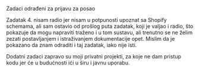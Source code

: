 Zadaci odrađeni za prijavu za posao

Zadatak 4. nisam radio jer nisam u potpunosti upoznat sa Shopify schemama, ali sam ostavio od prošlog puta zadatak, koji je valjao i radio, što pokazuje da mogu napraviti traženo i u tom sustavu, ali trenutno se ne želim zezati postavljanjem i istraživanjem dokumentacije opet. Mislim da je pokazano da znam odraditi i taj zadatak, iako nije isti.

Dodatni zadaci zapravo su moji privatni projekti, za koje ne dam pristup kodu jer će u budućnosti ići u širu i javnu uporabu.
